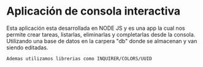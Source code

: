 # Aplicación de consola interactiva

Esta aplicación esta desarrollada en NODE JS y es una app la cual nos permite crear tareas, listarlas, eliminarlas y completarlas desde la consola.
Utilizando una base de datos en la carpera "db" donde se almacenan y van siendo editadas.
````````````````````````````````````
Ademas utilizamos librerias como INQUIRER/COLORS/UUID
````````````````````````````````````

